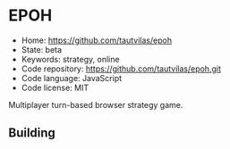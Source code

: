 # EPOH

- Home: https://github.com/tautvilas/epoh
- State: beta
- Keywords: strategy, online
- Code repository: https://github.com/tautvilas/epoh.git
- Code language: JavaScript
- Code license: MIT

Multiplayer turn-based browser strategy game.

## Building
